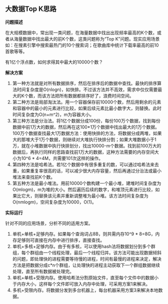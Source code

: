 ## 大数据Top K思路

**问题描述**

在大规模数据中，常出现一类问题，在海量数据中找出出现频率最高的K个数，或者从海量数据中找出最大的前K个数，这类问题称为“Top K”问题。现实应用场景如：在搜素引擎中搜索最热门的10个搜索词；在歌曲库中统计下载率最高的前10首歌等等。



有1亿个浮点数，如何求得其中最大的10000个数？

**解决方案**

1. 第一种方法就是对所有数据排序，然后在排序后的数据中查找。最快的排序算法时间复杂度是O(nlogn)，如快排。不过该方法并不高效，需求中仅仅需要最大的K个数，而该方法把所有数据都排序好了，浪费时间空间。
2. 第二种方法是局部淘汰法。用一个容器保存前10000个数，然后用剩余的元素和容器中的最小的元素进行比较，如果后续元素比最小数字大，则替换。此时时间复杂度为O(n+m^2)，m为容器大小。
3. 第三种方法是分治法。将1亿个数据分成100份，每份100万个数据，找到每份数据中前1万大的数据，然后再在这100*1万个数据中找出最大的1万个数据。100万个数据查找最大1万数据方法：使用快排的方法，将数据分成两堆，如果大的那堆大于1万个数据，则继续对大堆执行快排分割；如果大堆数据小于1万，就在小堆数据中执行快排划分，找出10000-m个数据。找到前100万大的数据后，再执行同样的思路查找前1万大的数据，这种方法需要的内存空间大小为10^6 * 4=4M，共需要101次这样的操作。
4. 第四种方法是哈希法。若1亿个数据中有很多重复的数，可以通过哈希法来去重，如果重复率很高的话，可以减少很大内存容量，然后再通过分治法或最小堆法来查找前K个数。
5. 第五种方法是最小堆法。用前10000个数构建一个最小堆，建堆时间复杂度为O(mlogm)，m为堆的大小。然后遍历后续的数字，和堆顶元素进行比较，如果比它大，则替换该元素并重新调整堆为最小堆。该方法时间复杂度为O(nmlogm)，空间复杂度为10000，O(1)。



**实际运行**

针对不同的应用场景，分析不同的适用方案。

1. 单机+单核+足够内存。如果每个查询词占8B，则共需内存10^9 * 8=8G，内存足够则可直接在内存中进行排序，直接查找。
2. 单机+多核+足够内存。由于有多核，可以使用hash法将数据划分到多个群组，每个群组由一个线程处理，最后一个线程归并。该方法可能出现数据倾斜的问题，即处理快的进程需要等待慢的进程，时间有最慢的进程来决定，解决方法是把数据分成c*n个群组，让处理快的进程主动获取下一个群组数据继续处理，直至所有数据被处理完。
3. 单机+单核+受限内存。使用哈希法分割原始文件，直至每个文件中的数据小于内存大小，这样每个文件即可放入内存中处理，可采用方案1来解决。
4. 多机+受限内存。将数据分发到多台机器上，每台机器采用方案3来解决本地数据。